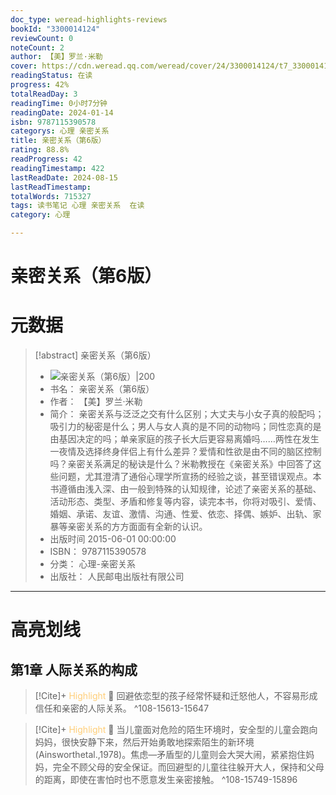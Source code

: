 ```yaml
---
doc_type: weread-highlights-reviews
bookId: "3300014124"
reviewCount: 0
noteCount: 2
author: 【美】罗兰·米勒
cover: https://cdn.weread.qq.com/weread/cover/24/3300014124/t7_3300014124.jpg
readingStatus: 在读
progress: 42%
totalReadDay: 3
readingTime: 0小时7分钟
readingDate: 2024-01-14
isbn: 9787115390578
categorys: 心理 亲密关系
title: 亲密关系（第6版）
rating: 88.8%
readProgress: 42
readingTimestamp: 422
lastReadDate: 2024-08-15
lastReadTimestamp: 
totalWords: 715327
tags: 读书笔记 心理 亲密关系  在读
category: 心理

---
```


# 亲密关系（第6版）

# 元数据
> [!abstract] 亲密关系（第6版）
> - ![ 亲密关系（第6版）|200](https://cdn.weread.qq.com/weread/cover/24/3300014124/t7_3300014124.jpg)
> - 书名： 亲密关系（第6版）
> - 作者： 【美】罗兰·米勒
> - 简介： 亲密关系与泛泛之交有什么区别；大丈夫与小女子真的般配吗；吸引力的秘密是什么；男人与女人真的是不同的动物吗；同性恋真的是由基因决定的吗；单亲家庭的孩子长大后更容易离婚吗……两性在发生一夜情及选择终身伴侣上有什么差异？爱情和性欲是由不同的脑区控制吗？亲密关系满足的秘诀是什么？米勒教授在《亲密关系》中回答了这些问题，尤其澄清了通俗心理学所宣扬的经验之谈，甚至错误观点。本书遵循由浅入深、由一般到特殊的认知规律，论述了亲密关系的基础、活动形态、类型、矛盾和修复等内容，读完本书，你将对吸引、爱情、婚姻、承诺、友谊、激情、沟通、性爱、依恋、择偶、嫉妒、出轨、家暴等亲密关系的方方面面有全新的认识。
> - 出版时间 2015-06-01 00:00:00
> - ISBN： 9787115390578
> - 分类： 心理-亲密关系
> - 出版社： 人民邮电出版社有限公司



---

# 高亮划线

## 第1章 人际关系的构成

> [!Cite]+ <span style="color: #ffce78;">Highlight</span>
> 📌 回避依恋型的孩子经常怀疑和迁怒他人，不容易形成信任和亲密的人际关系。
> ^108-15613-15647

> [!Cite]+ <span style="color: #ffce78;">Highlight</span>
> 📌 当儿童面对危险的陌生环境时，安全型的儿童会跑向妈妈，很快安静下来，然后开始勇敢地探索陌生的新环境(Ainsworthetal.,1978)。焦虑—矛盾型的儿童则会大哭大闹，紧紧抱住妈妈，完全不顾父母的安全保证。而回避型的儿童往往躲开大人，保持和父母的距离，即使在害怕时也不愿意发生亲密接触。
> ^108-15749-15896

